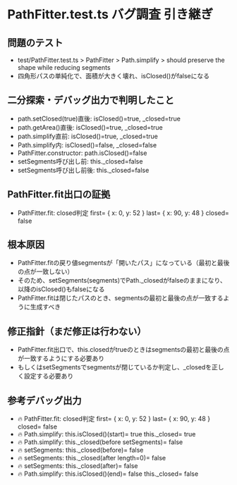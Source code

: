 # PathFitter.test.ts バグ調査 引き継ぎ

## 問題のテスト
- test/PathFitter.test.ts > PathFitter > Path.simplify > should preserve the shape while reducing segments
- 四角形パスの単純化で、面積が大きく壊れ、isClosed()がfalseになる

## 二分探索・デバッグ出力で判明したこと

- path.setClosed(true)直後: isClosed()=true, _closed=true
- path.getArea()直後: isClosed()=true, _closed=true
- path.simplify直前: isClosed()=true, _closed=true
- Path.simplify内: isClosed()=false, _closed=false
- PathFitter.constructor: path.isClosed()=false
- setSegments呼び出し前: this._closed=false
- setSegments呼び出し前後: this._closed=false

## PathFitter.fit出口の証拠

- PathFitter.fit: closed判定 first= { x: 0, y: 52 } last= { x: 90, y: 48 } closed= false

## 根本原因

- PathFitter.fitの戻り値segmentsが「開いたパス」になっている（最初と最後の点が一致しない）
- そのため、setSegments(segments)でPath._closedがfalseのままになり、以降のisClosed()もfalseになる
- PathFitter.fitは閉じたパスのとき、segmentsの最初と最後の点が一致するように生成すべき

## 修正指針（まだ修正は行わない）

- PathFitter.fit出口で、this.closedがtrueのときはsegmentsの最初と最後の点が一致するようにする必要あり
- もしくはsetSegmentsでsegmentsが閉じているか判定し、_closedを正しく設定する必要あり

## 参考デバッグ出力

- 🔥 PathFitter.fit: closed判定 first= { x: 0, y: 52 } last= { x: 90, y: 48 } closed= false
- 🔥 Path.simplify: this.isClosed()(start)= true this._closed= true
- 🔥 Path.simplify: this._closed(before setSegments)= false
- 🔥 setSegments: this._closed(before)= false
- 🔥 setSegments: this._closed(after length=0)= false
- 🔥 setSegments: this._closed(after)= false
- 🔥 Path.simplify: this.isClosed()(end)= false this._closed= false